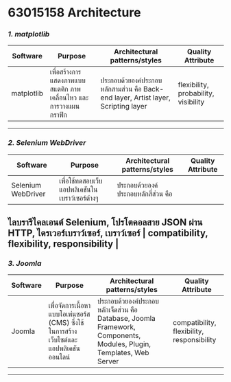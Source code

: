 # 63015158 Architecture

### *1. matplotlib*

| Software | Purpose | Architectural patterns/styles | Quality Attribute |
| ----------- | ----------- | ----------| ----------|
| matplotlib | เพื่อสร้างการแสดงภาพแบบสแตติก ภาพเคลื่อนไหว และการวางแผนกราฟิก |  ประกอบด้วยองค์ประกอบหลักสามส่วน คือ Back-end layer, Artist layer, Scripting layer | flexibility, probability, visibility |
---
### *2. Selenium WebDriver*

| Software | Purpose | Architectural patterns/styles | Quality Attribute |
| ----------- | ----------- | ----------| ----------|
| Selenium WebDriver | เพื่อใช้ทดสอบเว็บแอปพลิเคชันในเบราว์เซอร์ต่างๆ | ประกอบด้วยองค์ประกอบหลักสี่ส่วน คือ 
ไลบรารีไคลเอนต์  Selenium, 
โปรโตคอลสาย JSON ผ่าน HTTP, 
ไดรเวอร์เบราว์เซอร์, 
เบราว์เซอร์ | compatibility, flexibility, responsibility |
---
### *3. Joomla*

| Software | Purpose | Architectural patterns/styles | Quality Attribute |
| ----------- | ----------- | ----------| ----------|
| Joomla | เพื่อจัดการเนื้อหาแบบโอเพ่นซอร์ส (CMS) ซึ่งใช้ในการสร้างเว็บไซต์และแอปพลิเคชันออนไลน์ | ประกอบด้วยองค์ประกอบหลักเจ็ดส่วน คือ Database, Joomla Framework, Components, Modules, Plugin, Templates, Web Server | compatibility, flexibility, responsibility |
---


